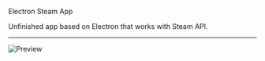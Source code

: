 Electron Steam App

Unfinished app based on Electron that works with Steam API.

<hr>
<img src="preview.gif" alt="Preview">